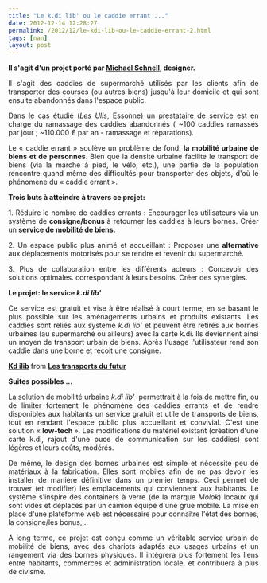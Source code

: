 ```yaml
---
title: "Le k.di lib' ou le caddie errant ..."
date: 2012-12-14 12:28:27
permalink: /2012/12/le-kdi-lib-ou-le-caddie-errant-2.html
tags: [nan]
layout: post
---
```


<p style="text-align: justify"><strong>Il s'agit d'un projet porté par <a href="http://www.issuu.com/michaelschnell" target="_blank">Michael Schnell</a>, designer.</strong></p> <p style="text-align: justify">Il s'agit des caddies de supermarché utilisés par les clients afin de transporter des courses (ou autres biens) jusqu'à leur domicile et qui sont ensuite abandonnés dans l'espace public. </p> <p style="text-align: justify">Dans le cas étudié (<em>Les Ulis</em>, Essonne) un prestataire de service est en charge du ramassage des caddies abandonnés ( ~100 caddies ramassés par jour ; ~110.000 € par an - ramassage et réparations).</p> <p style="text-align: justify">Le « caddie errant » soulève un problème de fond: <strong>la mobilité urbaine de biens et de personnes. </strong>Bien que la densité urbaine facilite le transport de biens (via la marche à pied, le vélo, etc.), une partie de la population rencontre quand même des difficultés pour transporter des objets, d'où le phénomène du « caddie errant ». </p> <p style="text-align: justify"><strong>Trois buts à atteindre à travers ce projet: </strong></p>  <!--more-->   <p style="text-align: justify">1. Réduire le nombre de caddies errants : Encourager les utilisateurs via un système de<strong> consigne/bonus </strong>à retourner les caddies à leurs bornes. Créer un <strong>service de mobilité de biens. </strong></p> <p style="text-align: justify">2. Un espace public plus animé et accueillant : Proposer une <strong>alternative </strong>aux déplacements motorisés pour se rendre et revenir du supermarché. </p> <p style="text-align: justify">3. Plus de collaboration entre les différents acteurs : Concevoir des solutions optimales. correspondant à leurs besoins. Créer des synergies. </p> <p style="text-align: justify"><strong>Le projet: le service <em>k.di lib'</em></strong></p> <p style="text-align: justify">Ce service est gratuit et vise à être réalisé à court terme, en se basant le plus possible sur les aménagements urbains et produits existants. Les caddies sont reliés aux système <em>k.di lib' </em>et peuvent être retirés aux bornes urbaines (au supermarché ou ailleurs) avec la carte k.di. Ils deviennent ainsi un moyen de transport urbain de biens. Après l'usage l'utilisateur rend son caddie dans une borne et reçoit une consigne.</p>   <div style="margin-bottom: 5px"> <strong> <a href="http://fr.slideshare.net/transportsdufutur/kd-ilib" target="_blank" title="Kd ilib">Kd ilib</a> </strong> from <strong><a href="http://fr.slideshare.net/transportsdufutur" target="_blank">Les transports du futur</a></strong> </div> <p style="text-align: justify"><strong>Suites possibles ...</strong></p> <p style="text-align: justify">La solution de mobilité urbaine <em>k.di lib'</em>  permettrait à la fois de mettre fin, ou de limiter fortement le phénomène des caddies errants et de rendre disponibles aux habitants un service gratuit et utile de transports de biens, tout en rendant l'espace public plus accueillant et convivial. C'est une solution « <strong>low-tech </strong>». Les modifications du matériel existant (création d'une carte k.di, rajout d'une puce de com­munication sur les caddies) sont légères et leurs coûts, modérés. </p> <p style="text-align: justify">De même, le design des bornes urbaines est simple et nécessite peu de matériaux à la fabrication. Elles sont mobiles afin de ne pas devoir les installer de manière définitive dans un premier temps. Ceci per­met de trouver (et modifier) les emplacements qui conviennent aux habitants. Le système s'inspire des containers à verre (de la marque <em>Molok</em>) locaux qui sont vidés et déplacés par un camion équipé d'une grue mobile. La mise en place d'une plateforme web est nécessaire pour connaître l'état des bornes, la consigne/les bonus,...</p> <p style="text-align: justify"> A long terme, ce projet est conçu comme un véritable service urbain de mobi­lité de biens, avec des chariots adaptés aux usages urbains et un rangement via des bornes physiques. Il intégrera plus fortement les liens entre habitants, commerces et administration locale, et contri­buera à plus de civisme.<br /><span id="mce_marker"> </span></p>
